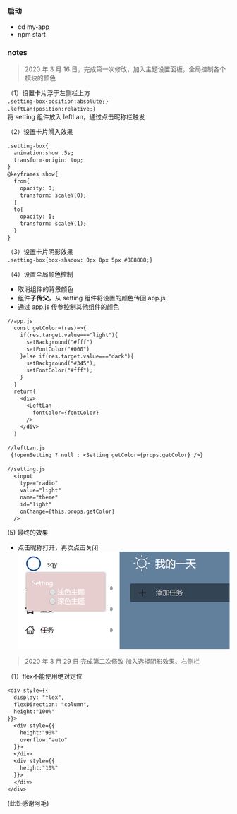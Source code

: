 ### 启动

- cd my-app
- npm start

### notes

> 2020 年 3 月 16 日，完成第一次修改，加入主题设置面板，全局控制各个模块的颜色

（1）设置卡片浮于左侧栏上方  
`.setting-box{position:absolute;}`  
`.leftLan{position:relative;}`  
将 setting 组件放入 leftLan，通过点击昵称栏触发

（2）设置卡片滑入效果

```
.setting-box{
  animation:show .5s;
  transform-origin: top;
}
@keyframes show{
  from{
    opacity: 0;
    transform: scaleY(0);
  }
  to{
    opacity: 1;
    transform: scaleY(1);
  }
}
```

（3）设置卡片阴影效果  
`.setting-box{box-shadow: 0px 0px 5px #888888;}`

（4）设置全局颜色控制

- 取消组件的背景颜色
- 组件<strong>子传父</strong>，从 setting 组件将设置的颜色传回 app.js
- 通过 app.js 传参控制其他组件的颜色

```
//app.js
  const getColor=(res)=>{
    if(res.target.value==="light"){
      setBackground("#fff")
      setFontColor("#000")
    }else if(res.target.value==="dark"){
      setBackground("#345");
      setFontColor("#fff");
    }
  }
  return(
    <div>
      <LeftLan
        fontColor={fontColor}
      />
    </div>
  )

//leftLan.js
 {!openSetting ? null : <Setting getColor={props.getColor} />}

//setting.js
  <input
    type="radio"
    value="light"
    name="theme"
    id="light"
    onChange={this.props.getColor}
  />
```
(5) 最终的效果
- 点击昵称打开，再次点击关闭  
![settingBox](https://github.com/shengshengqi/ToDoList/blob/master/frontend/my-app/asset/settingBox.png)

>2020 年 3 月 29 日 完成第二次修改 加入选择阴影效果、右侧栏

（1）flex不能使用绝对定位
  ```
  <div style={{
    display: "flex",
    flexDirection: "column",
    height:"100%"
  }}>
    <div style={{
      height:"90%"
      overflow:"auto"
    }}>
    </div>
    <div style={{
      height:"10%"
    }}>
    </div>
  </div>
  ```

  (此处感谢阿毛)
